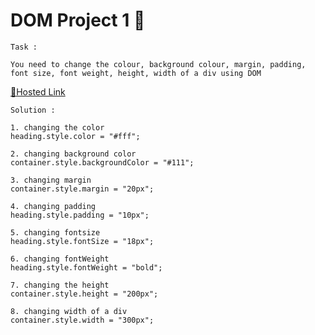 # DOM Project 1 🎯

```
Task : 

You need to change the colour, background colour, margin, padding, font size, font weight, height, width of a div using DOM

```

[🎯Hosted Link](https://abhinandan411.github.io/Fs-18-Assignments/JavaScript/DOM-Assignment/index.html)

```
Solution :

1. changing the color 
heading.style.color = "#fff";

2. changing background color 
container.style.backgroundColor = "#111";

3. changing margin
container.style.margin = "20px";

4. changing padding
heading.style.padding = "10px";

5. changing fontsize
heading.style.fontSize = "18px";

6. changing fontWeight
heading.style.fontWeight = "bold";

7. changing the height
container.style.height = "200px";

8. changing width of a div 
container.style.width = "300px";
```
